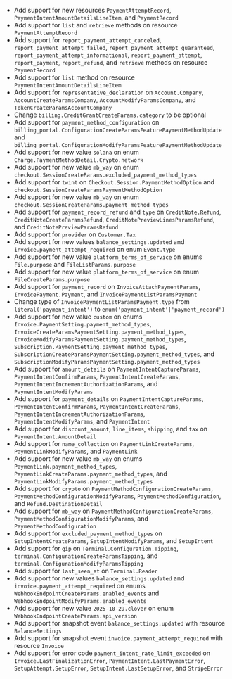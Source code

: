 * Add support for new resources `PaymentAttemptRecord`, `PaymentIntentAmountDetailsLineItem`, and `PaymentRecord`
* Add support for `list` and `retrieve` methods on resource `PaymentAttemptRecord`
* Add support for `report_payment_attempt_canceled`, `report_payment_attempt_failed`, `report_payment_attempt_guaranteed`, `report_payment_attempt_informational`, `report_payment_attempt`, `report_payment`, `report_refund`, and `retrieve` methods on resource `PaymentRecord`
* Add support for `list` method on resource `PaymentIntentAmountDetailsLineItem`
* Add support for `representative_declaration` on `Account.Company`, `AccountCreateParamsCompany`, `AccountModifyParamsCompany`, and `TokenCreateParamsAccountCompany`
* Change `billing.CreditGrantCreateParams.category` to be optional
* Add support for `payment_method_configuration` on `billing_portal.ConfigurationCreateParamsFeaturePaymentMethodUpdate` and `billing_portal.ConfigurationModifyParamsFeaturePaymentMethodUpdate`
* Add support for new value `solana` on enum `Charge.PaymentMethodDetail.Crypto.network`
* Add support for new value `mb_way` on enum `checkout.SessionCreateParams.excluded_payment_method_types`
* Add support for `twint` on `Checkout.Session.PaymentMethodOption` and `checkout.SessionCreateParamsPaymentMethodOption`
* Add support for new value `mb_way` on enum `checkout.SessionCreateParams.payment_method_types`
* Add support for `payment_record_refund` and `type` on `CreditNote.Refund`, `CreditNoteCreateParamsRefund`, `CreditNotePreviewLinesParamsRefund`, and `CreditNotePreviewParamsRefund`
* Add support for `provider` on `Customer.Tax`
* Add support for new values `balance_settings.updated` and `invoice.payment_attempt_required` on enum `Event.type`
* Add support for new value `platform_terms_of_service` on enums `File.purpose` and `FileListParams.purpose`
* Add support for new value `platform_terms_of_service` on enum `FileCreateParams.purpose`
* Add support for `payment_record` on `InvoiceAttachPaymentParams`, `InvoicePayment.Payment`, and `InvoicePaymentListParamsPayment`
* Change type of `InvoicePaymentListParamsPayment.type` from `literal('payment_intent')` to `enum('payment_intent'|'payment_record')`
* Add support for new value `custom` on enums `Invoice.PaymentSetting.payment_method_types`, `InvoiceCreateParamsPaymentSetting.payment_method_types`, `InvoiceModifyParamsPaymentSetting.payment_method_types`, `Subscription.PaymentSetting.payment_method_types`, `SubscriptionCreateParamsPaymentSetting.payment_method_types`, and `SubscriptionModifyParamsPaymentSetting.payment_method_types`
* Add support for `amount_details` on `PaymentIntentCaptureParams`, `PaymentIntentConfirmParams`, `PaymentIntentCreateParams`, `PaymentIntentIncrementAuthorizationParams`, and `PaymentIntentModifyParams`
* Add support for `payment_details` on `PaymentIntentCaptureParams`, `PaymentIntentConfirmParams`, `PaymentIntentCreateParams`, `PaymentIntentIncrementAuthorizationParams`, `PaymentIntentModifyParams`, and `PaymentIntent`
* Add support for `discount_amount`, `line_items`, `shipping`, and `tax` on `PaymentIntent.AmountDetail`
* Add support for `name_collection` on `PaymentLinkCreateParams`, `PaymentLinkModifyParams`, and `PaymentLink`
* Add support for new value `mb_way` on enums `PaymentLink.payment_method_types`, `PaymentLinkCreateParams.payment_method_types`, and `PaymentLinkModifyParams.payment_method_types`
* Add support for `crypto` on `PaymentMethodConfigurationCreateParams`, `PaymentMethodConfigurationModifyParams`, `PaymentMethodConfiguration`, and `Refund.DestinationDetail`
* Add support for `mb_way` on `PaymentMethodConfigurationCreateParams`, `PaymentMethodConfigurationModifyParams`, and `PaymentMethodConfiguration`
* Add support for `excluded_payment_method_types` on `SetupIntentCreateParams`, `SetupIntentModifyParams`, and `SetupIntent`
* Add support for `gip` on `Terminal.Configuration.Tipping`, `terminal.ConfigurationCreateParamsTipping`, and `terminal.ConfigurationModifyParamsTipping`
* Add support for `last_seen_at` on `Terminal.Reader`
* Add support for new values `balance_settings.updated` and `invoice.payment_attempt_required` on enums `WebhookEndpointCreateParams.enabled_events` and `WebhookEndpointModifyParams.enabled_events`
* Add support for new value `2025-10-29.clover` on enum `WebhookEndpointCreateParams.api_version`
* Add support for snapshot event `balance_settings.updated` with resource `BalanceSettings`
* Add support for snapshot event `invoice.payment_attempt_required` with resource `Invoice`
* Add support for error code `payment_intent_rate_limit_exceeded` on `Invoice.LastFinalizationError`, `PaymentIntent.LastPaymentError`, `SetupAttempt.SetupError`, `SetupIntent.LastSetupError`, and `StripeError`